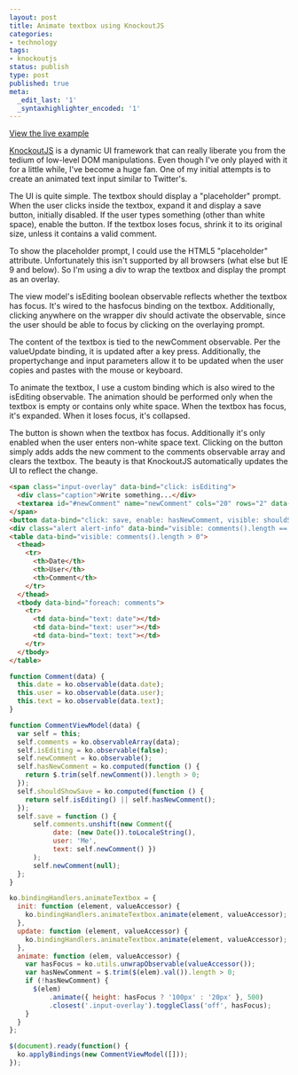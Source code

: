 ```yaml
---
layout: post
title: Animate textbox using KnockoutJS
categories:
- technology
tags:
- knockoutjs
status: publish
type: post
published: true
meta:
  _edit_last: '1'
  _syntaxhighlighter_encoded: '1'
---
```

<a target="_blank" href="http://jsfiddle.net/CHMaQ/23/">View the live example</a>

<a target="_blank" href="http://knockoutjs.com">KnockoutJS</a> is a dynamic UI framework that can really liberate you from the tedium of low-level DOM manipulations.  Even though I've only played with it for a little while, I've become a huge fan. One of my initial attempts is to create an animated text input similar to Twitter's.

The UI is quite simple. The textbox should display a "placeholder" prompt.  When the user clicks inside the textbox, expand it and display a save button, initially disabled.  If the user types something (other than white space), enable the button.  If the textbox loses focus, shrink it to its original size, unless it contains a valid comment.

To show the placeholder prompt, I could use the HTML5 "placeholder" attribute. Unfortunately this isn't supported by all browsers (what else but IE 9 and below). So I'm using a div to wrap the textbox and display the prompt as an overlay.

The view model's isEditing boolean observable reflects whether the textbox has focus.  It's wired to the hasfocus binding on the textbox.  Additionally, clicking anywhere on the wrapper div should activate the observable, since the user should be able to focus by clicking on the overlaying prompt.

The content of the textbox is tied to the newComment observable. Per the valueUpdate binding, it is updated after a key press.  Additionally, the propertychange and input parameters allow it to be updated when the user copies and pastes with the mouse or keyboard.

To animate the textbox, I use a custom binding which is also wired to the isEditing observable. The animation should be performed only when the textbox is empty or contains only white space. When the textbox has focus, it's expanded.  When it loses focus, it's collapsed.

The button is shown when the textbox has focus. Additionally it's only enabled when the user enters non-white space text. Clicking on the button simply adds adds the new comment to the comments observable array and clears the textbox. The beauty is that KnockoutJS automatically updates the UI to reflect the change.

``` html
<span class="input-overlay" data-bind="click: isEditing">
  <div class="caption">Write something...</div>
  <textarea id="#newComment" name="newComment" cols="20" rows="2" data-bind="value: newComment, valueUpdate: ['afterkeydown','propertychange','input'], hasfocus: isEditing, animateTextbox: isEditing"></textarea>
</span>
<button data-bind="click: save, enable: hasNewComment, visible: shouldShowSave">Comment</button>
<div class="alert alert-info" data-bind="visible: comments().length == 0">No comments found</div>
<table data-bind="visible: comments().length > 0">
  <thead>
    <tr>
      <th>Date</th>
      <th>User</th>
      <th>Comment</th>
    </tr>
  </thead>
  <tbody data-bind="foreach: comments">
    <tr>
      <td data-bind="text: date"></td>
      <td data-bind="text: user"></td>
      <td data-bind="text: text"></td>
    </tr>
  </tbody>
</table>
```

``` javascript
function Comment(data) {
  this.date = ko.observable(data.date);
  this.user = ko.observable(data.user);
  this.text = ko.observable(data.text);
}

function CommentViewModel(data) {
  var self = this;
  self.comments = ko.observableArray(data);
  self.isEditing = ko.observable(false);
  self.newComment = ko.observable();
  self.hasNewComment = ko.computed(function () {
    return $.trim(self.newComment()).length > 0;
  });
  self.shouldShowSave = ko.computed(function () {
    return self.isEditing() || self.hasNewComment();
  });
  self.save = function () {
      self.comments.unshift(new Comment({ 
           date: (new Date()).toLocaleString(),
           user: 'Me',
           text: self.newComment() })
      );
      self.newComment(null);
  };
}

ko.bindingHandlers.animateTextbox = {
  init: function (element, valueAccessor) {
    ko.bindingHandlers.animateTextbox.animate(element, valueAccessor);
  },
  update: function (element, valueAccessor) {
    ko.bindingHandlers.animateTextbox.animate(element, valueAccessor);
  },
  animate: function (elem, valueAccessor) {
    var hasFocus = ko.utils.unwrapObservable(valueAccessor());
    var hasNewComment = $.trim($(elem).val()).length > 0;
    if (!hasNewComment) {
      $(elem)
          .animate({ height: hasFocus ? '100px' : '20px' }, 500)
          .closest('.input-overlay').toggleClass('off', hasFocus);
    }
  }
};

$(document).ready(function() {
  ko.applyBindings(new CommentViewModel([]));
});
```